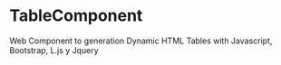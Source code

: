 # TableComponent
Web Component to generation Dynamic HTML Tables with Javascript, Bootstrap, L.js y Jquery
